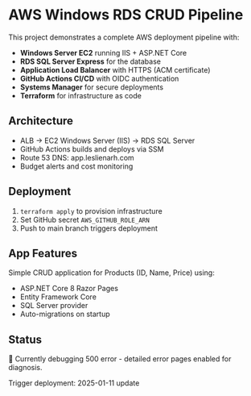 # AWS Windows RDS CRUD Pipeline

This project demonstrates a complete AWS deployment pipeline with:

- **Windows Server EC2** running IIS + ASP.NET Core
- **RDS SQL Server Express** for the database
- **Application Load Balancer** with HTTPS (ACM certificate)
- **GitHub Actions CI/CD** with OIDC authentication
- **Systems Manager** for secure deployments
- **Terraform** for infrastructure as code

## Architecture

- ALB → EC2 Windows Server (IIS) → RDS SQL Server
- GitHub Actions builds and deploys via SSM
- Route 53 DNS: app.leslienarh.com
- Budget alerts and cost monitoring

## Deployment

1. `terraform apply` to provision infrastructure
2. Set GitHub secret `AWS_GITHUB_ROLE_ARN`
3. Push to main branch triggers deployment

## App Features

Simple CRUD application for Products (ID, Name, Price) using:
- ASP.NET Core 8 Razor Pages
- Entity Framework Core
- SQL Server provider
- Auto-migrations on startup

## Status

🔧 Currently debugging 500 error - detailed error pages enabled for diagnosis.

Trigger deployment: 2025-01-11 update